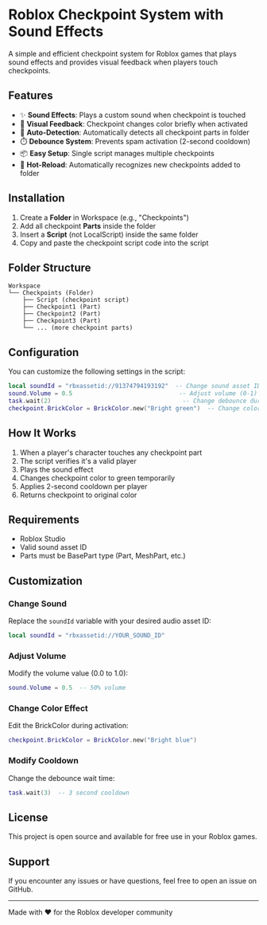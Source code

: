 # Roblox Checkpoint System with Sound Effects

A simple and efficient checkpoint system for Roblox games that plays sound effects and provides visual feedback when players touch checkpoints.

## Features

- ✨ **Sound Effects**: Plays a custom sound when checkpoint is touched
- 🎨 **Visual Feedback**: Checkpoint changes color briefly when activated
- 🔄 **Auto-Detection**: Automatically detects all checkpoint parts in folder
- ⏱️ **Debounce System**: Prevents spam activation (2-second cooldown)
- 📦 **Easy Setup**: Single script manages multiple checkpoints
- 🔌 **Hot-Reload**: Automatically recognizes new checkpoints added to folder

## Installation

1. Create a **Folder** in Workspace (e.g., "Checkpoints")
2. Add all checkpoint **Parts** inside the folder
3. Insert a **Script** (not LocalScript) inside the same folder
4. Copy and paste the checkpoint script code into the script

## Folder Structure

```
Workspace
└── Checkpoints (Folder)
    ├── Script (checkpoint script)
    ├── Checkpoint1 (Part)
    ├── Checkpoint2 (Part)
    ├── Checkpoint3 (Part)
    └── ... (more checkpoint parts)
```

## Configuration

You can customize the following settings in the script:

```lua
local soundId = "rbxassetid://91374794193192"  -- Change sound asset ID
sound.Volume = 0.5                              -- Adjust volume (0-1)
task.wait(2)                                     -- Change debounce duration
checkpoint.BrickColor = BrickColor.new("Bright green")  -- Change color effect
```

## How It Works

1. When a player's character touches any checkpoint part
2. The script verifies it's a valid player
3. Plays the sound effect
4. Changes checkpoint color to green temporarily
5. Applies 2-second cooldown per player
6. Returns checkpoint to original color

## Requirements

- Roblox Studio
- Valid sound asset ID
- Parts must be BasePart type (Part, MeshPart, etc.)

## Customization

### Change Sound
Replace the `soundId` variable with your desired audio asset ID:
```lua
local soundId = "rbxassetid://YOUR_SOUND_ID"
```

### Adjust Volume
Modify the volume value (0.0 to 1.0):
```lua
sound.Volume = 0.5  -- 50% volume
```

### Change Color Effect
Edit the BrickColor during activation:
```lua
checkpoint.BrickColor = BrickColor.new("Bright blue")
```

### Modify Cooldown
Change the debounce wait time:
```lua
task.wait(3)  -- 3 second cooldown
```

## License

This project is open source and available for free use in your Roblox games.

## Support

If you encounter any issues or have questions, feel free to open an issue on GitHub.

---

Made with ❤️ for the Roblox developer community
